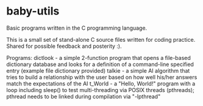 # baby-utils
Basic programs written in the C programming language.

This is a small set of stand-alone C source files written for coding practice. Shared for possible feedback and posterity :).

Programs:
dictlook - a simple 2-function program that opens a file-based dictionary database and looks for a definition of a command-line specified entry (example file dictionary provided)
talkie - a simple AI algorithm that tries to build a relationship with the user based on how well his/her answers match the expectations of the AI
t_World - a "Hello, World!" program with a loop including sleep() to test multi-threading via POSIX threads (pthreads); pthread needs to be linked during compilation via "-lpthread"
